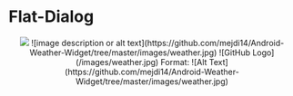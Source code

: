 # Flat-Dialog
<p align="center">
<img src="https://github.com/mejdi14/Android-Weather-Widget/tree/master/images/weather.jpg"  >
	![image description or alt text](https://github.com/mejdi14/Android-Weather-Widget/tree/master/images/weather.jpg)
	![GitHub Logo](/images/weather.jpg)
Format: ![Alt Text](https://github.com/mejdi14/Android-Weather-Widget/tree/master/images/weather.jpg)
	</p>
